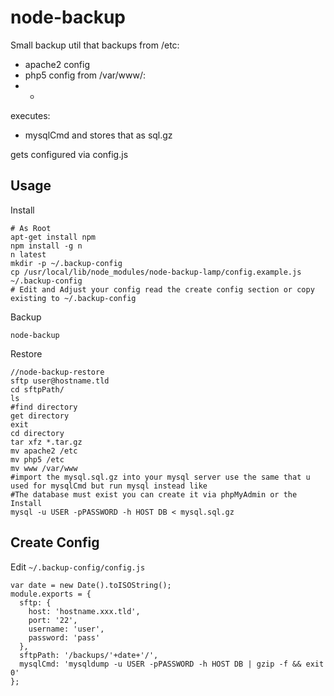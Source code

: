 # node-backup
Small backup util that backups
from /etc:
- apache2 config
- php5 config
from /var/www/:
- *
executes:
-  mysqlCmd and stores that as sql.gz

gets configured via config.js



## Usage


Install
```
# As Root
apt-get install npm
npm install -g n
n latest
mkdir -p ~/.backup-config
cp /usr/local/lib/node_modules/node-backup-lamp/config.example.js ~/.backup-config
# Edit and Adjust your config read the create config section or copy existing to ~/.backup-config
```

Backup
```
node-backup
```

Restore
```
//node-backup-restore
sftp user@hostname.tld
cd sftpPath/
ls
#find directory
get directory
exit
cd directory
tar xfz *.tar.gz
mv apache2 /etc
mv php5 /etc
mv www /var/www
#import the mysql.sql.gz into your mysql server use the same that u used for mysqlCmd but run mysql instead like
#The database must exist you can create it via phpMyAdmin or the Install
mysql -u USER -pPASSWORD -h HOST DB < mysql.sql.gz
```

## Create Config
Edit ``` ~/.backup-config/config.js ```
```
var date = new Date().toISOString();
module.exports = {
  sftp: {
    host: 'hostname.xxx.tld',
    port: '22',
    username: 'user',
    password: 'pass'
  },
  sftpPath: '/backups/'+date+'/',
  mysqlCmd: 'mysqldump -u USER -pPASSWORD -h HOST DB | gzip -f && exit 0'
};
```
